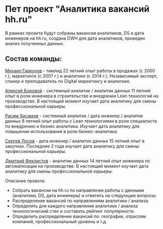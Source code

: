 # Пет проект "Аналитика вакансий hh.ru"

В рамках проекта будут собраны вакансии аналитиков, DS и дата инженеров на hh.ru, создана DWH для дата аналитиков, проведен анализ полученных данных.

## Состав команды:
[Михаил Гаркунов](https://t.me/garkunov_ru) - тимлид
22 летний опыт работы в продажах (с 2000 г.), маркетинге (с 2007 г.) и аналитике (с 2014 г.).
Независимый эксперт, спикер и преподаватель по Digital маркетингу и аналитике.

[Алексей Боровой](https://t.me/Alex_dk78) - системный аналитик / аналитик данных
11 летний опыт в роли инженера в строительстве и внедрении Lean технологий на производстве.
В настоящий момент изучает дата аналитику для смены профессиональной карьеры.

[Расим Хисамов](https://t.me/KhisamovRRa) - системный аналитик / дата инженер / аналитик данных
8 летний опыт работы с Lean технологиями в роли специалиста по внедрению и бизнес аналитика.
Изучает дата аналитику для повышения использования в роли бизнес-аналитика.

[Сергей Лосев](https://t.me/Serg_Lo) - дата инженер / аналитик данных
15 летний опыт в закупках. 
Последние 2 года изучает дата аналитику для смены профессиональной карьеры.

[Дмитрий Феклистов](https://t.me/D_Feklistov)  - аналитик данных
14 летний опыт инженера по автоматизации на производстве.
В настоящий момент изучает дата аналитику для смены профессиональной карьеры.

Описание проекта:

 - Собрать вакансии на hh.ru по направления работы с данными (аналитики, DS, дата инженеры) и
 ответить на следующие вопросы:
 - Распределение вакансий по направлениям аналитики / анализа.
 - Определить для каждого направления аналитики / анализа технологический стек и составить рейтинг популярности.
 - Определить  распределение вакансий по: географии, отраслям компаний, профессиональный уровень и т.д.
